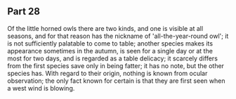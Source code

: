 ## Part 28

Of the little horned owls there are two kinds, and one is visible at all seasons, and for that reason has the nickname of 'all-the-year-round owl'; it is not sufficiently palatable to come to table; another species makes its appearance sometimes in the autumn, is seen for a single day or at the most for two days, and is regarded as a table delicacy; it scarcely differs from the first species save only in being fatter; it has no note, but the other species has.
With regard to their origin, nothing is known from ocular observation; the only fact known for certain is that they are first seen when a west wind is blowing.

